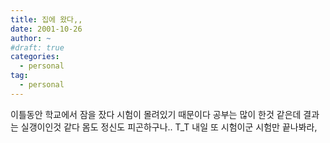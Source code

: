 ```yaml
---
title: 집에 왔다,,
date: 2001-10-26
author: ~
#draft: true
categories:
  - personal
tag:
  - personal
---
```




이틀동안 학교에서 잠을 잤다
시험이 몰려있기 때문이다
공부는 많이 한것 같은데 결과는 실갱이인것 같다
몸도 정신도 피곤하구나..
T_T
내일 또 시험이군
시험만 끝나봐라,


 






